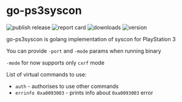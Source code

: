 # go-ps3syscon

![publish release](https://github.com/MrYadro/go-ps3syscon/actions/workflows/release.yaml/badge.svg) ![report card](https://goreportcard.com/badge/github.com/MrYadro/go-ps3syscon) ![downloads](https://img.shields.io/github/downloads-pre/MrYadro/go-ps3syscon/latest/total) ![version](https://img.shields.io/github/v/release/MrYadro/go-ps3syscon?include_prereleases)

go-ps3syscon is golang implementation of syscon for PlayStation 3

You can provide `-port` and `-mode` params when running binary

`-mode` for now supports only `cxrf` mode

List of virtual commands to use:
* `auth` - authorises to use other commands
* `errinfo 0xa0093003` - prints info about `0xa0093003` error